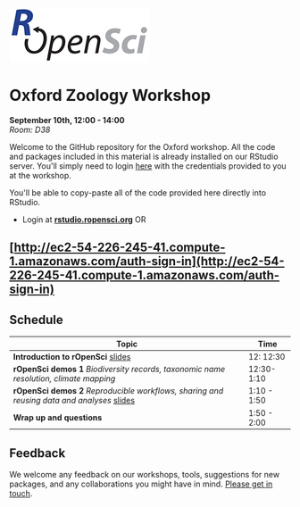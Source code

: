 
[![](ropensci_logo.png)](http://ropensci.org/)
# Oxford Zoology Workshop
**September 10th, 12:00 - 14:00**  
*Room: D38*

Welcome to the GitHub repository for the Oxford workshop. All the code and packages included in this material is already installed on our RStudio server. You'll simply need to login [here](http://rstudio.ropensci.org/) with the credentials provided to you at the workshop.

You'll be able to copy-paste all of the code provided here directly into RStudio.

* Login at [**rstudio.ropensci.org**](http://rstudio.ropensci.org/)
OR 

[http://ec2-54-226-245-41.compute-1.amazonaws.com/auth-sign-in](http://ec2-54-226-245-41.compute-1.amazonaws.com/auth-sign-in)
--- 

## Schedule 

|Topic|Time|
|---------------|-------|
|**Introduction to rOpenSci** [slides](http://ropensci.github.io/workshops-oxford-2013-09/00-introduction/intro_slides/index.html) | 12: 12:30 |
|**rOpenSci demos 1** *Biodiversity records, taxonomic name resolution, climate mapping*  | 12:30-1:10 |
|**rOpenSci demos 2** *Reproducible workflows, sharing and reusing data and analyses*  [slides](http://ropensci.github.io/workshops-oxford-2013-09/02-reproducible-workflows/slides/index.html) | 1:10 - 1:50 |
|**Wrap up and questions**  | 1:50 - 2:00 |

## Feedback

We welcome any feedback on our workshops, tools, suggestions for new packages, and any collaborations you might have in mind. [Please get in touch](http://ropensci.org/contact.html).
